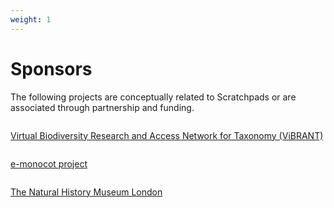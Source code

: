 ```yaml
---
weight: 1
---
```


# Sponsors

The following projects are conceptually related to Scratchpads or are associated through partnership and funding.

<div class="sp-media">
  <img src="{{ '/about/logos/vibrant.jpg' | relative_url }}" alt="">
  <p>
    <a href="http://www.vbrant.eu">Virtual Biodiversity Research and Access Network for Taxonomy (ViBRANT)</a>
  </p>
</div>
<div class="sp-media">
  <img src="{{ '/about/logos/emonocot.png' | relative_url }}" alt="">
  <p>
    <a href="http://www.e-monocot.org">e-monocot project</a>
  </p>
</div>
<div class="sp-media">
  <img src="{{ '/about/logos/nhm.jpg' | relative_url }}" alt="">
  <p>
    <a href="http://www.nhm.ac.uk">The Natural History Museum London</a>
  </p>
</div>
